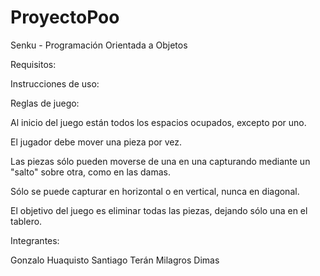 # ProyectoPoo
Senku - Programación Orientada a Objetos

Requisitos:

Instrucciones de uso:

Reglas de juego: 
  
  Al inicio del juego están todos los espacios ocupados, excepto por uno.
  
  El jugador debe mover una pieza por vez.
  
  Las piezas sólo pueden moverse de una en una capturando mediante un "salto" sobre otra, como en las damas.
  
  Sólo se puede capturar en horizontal o en vertical, nunca en diagonal.
  
  El objetivo del juego es eliminar todas las piezas, dejando sólo una en el tablero.
  
Integrantes:

  Gonzalo Huaquisto
  Santiago Terán
  Milagros Dimas
